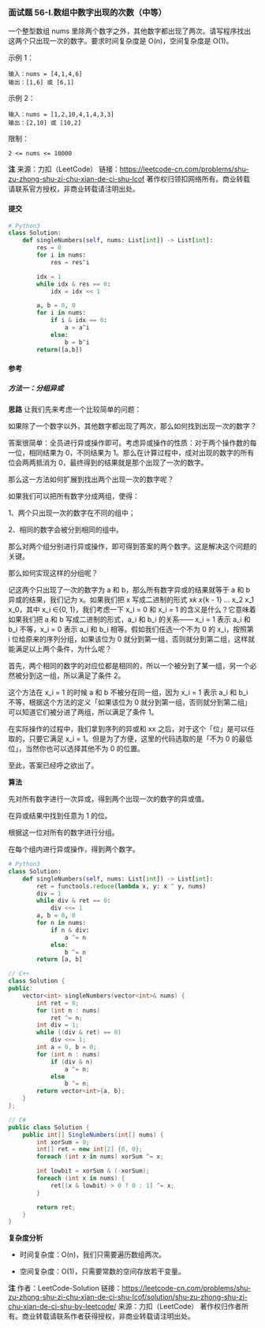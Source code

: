### 面试题 56-I.数组中数字出现的次数（中等）

一个整型数组 nums 里除两个数字之外，其他数字都出现了两次。请写程序找出这两个只出现一次的数字。要求时间复杂度是 O(n)，空间复杂度是 O(1)。

示例 1：

```text
输入：nums = [4,1,4,6]
输出：[1,6] 或 [6,1]
```

示例 2：

```text
输入：nums = [1,2,10,4,1,4,3,3]
输出：[2,10] 或 [10,2]
```

限制：

```text
2 <= nums <= 10000
```

**注**
来源：力扣（LeetCode）
链接：<https://leetcode-cn.com/problems/shu-zu-zhong-shu-zi-chu-xian-de-ci-shu-lcof>
著作权归领扣网络所有。商业转载请联系官方授权，非商业转载请注明出处。

#### 提交

```py
# Python3
class Solution:
    def singleNumbers(self, nums: List[int]) -> List[int]:
        res = 0
        for i in nums:
            res = res^i

        idx = 1
        while idx & res == 0:
            idx = idx << 1

        a, b = 0, 0
        for i in nums:
            if i & idx == 0:
                a = a^i
            else:
                b = b^i
        return([a,b])
```

#### 参考

##### 方法一：分组异或

**思路**
让我们先来考虑一个比较简单的问题：

如果除了一个数字以外，其他数字都出现了两次，那么如何找到出现一次的数字？

答案很简单：全员进行异或操作即可。考虑异或操作的性质：对于两个操作数的每一位，相同结果为 0，不同结果为 1。那么在计算过程中，成对出现的数字的所有位会两两抵消为 0，最终得到的结果就是那个出现了一次的数字。

那么这一方法如何扩展到找出两个出现一次的数字呢？

如果我们可以把所有数字分成两组，使得：

1、两个只出现一次的数字在不同的组中；

2、相同的数字会被分到相同的组中。

那么对两个组分别进行异或操作，即可得到答案的两个数字。这是解决这个问题的关键。

那么如何实现这样的分组呢？

记这两个只出现了一次的数字为 a 和 b，那么所有数字异或的结果就等于 a 和 b 异或的结果，我们记为 x。如果我们把 x 写成二进制的形式 x*k x*{k - 1} ... x_2 x_1 x_0，其中 x_i ∈{0, 1}，我们考虑一下 x_i = 0 和 x_i = 1 的含义是什么？它意味着如果我们把 a 和 b 写成二进制的形式，a_i 和 b_i 的关系—— x_i = 1 表示 a_i 和 b_i 不等，x_i = 0 表示 a_i 和 b_i 相等。假如我们任选一个不为 0 的 x_i，按照第 i 位给原来的序列分组，如果该位为 0 就分到第一组，否则就分到第二组，这样就能满足以上两个条件，为什么呢？

首先，两个相同的数字的对应位都是相同的，所以一个被分到了某一组，另一个必然被分到这一组，所以满足了条件 2。

这个方法在 x_i = 1 的时候 a 和 b 不被分在同一组，因为 x_i = 1 表示 a_i 和 b_i 不等，根据这个方法的定义「如果该位为 0 就分到第一组，否则就分到第二组」可以知道它们被分进了两组，所以满足了条件 1。

在实际操作的过程中，我们拿到序列的异或和 xx 之后，对于这个「位」是可以任取的，只要它满足 x_i = 1。但是为了方便，这里的代码选取的是「不为 0 的最低位」，当然你也可以选择其他不为 0 的位置。

至此，答案已经呼之欲出了。

**算法**

先对所有数字进行一次异或，得到两个出现一次的数字的异或值。

在异或结果中找到任意为 1 的位。

根据这一位对所有的数字进行分组。

在每个组内进行异或操作，得到两个数字。

```py
# Python3
class Solution:
    def singleNumbers(self, nums: List[int]) -> List[int]:
        ret = functools.reduce(lambda x, y: x ^ y, nums)
        div = 1
        while div & ret == 0:
            div <<= 1
        a, b = 0, 0
        for n in nums:
            if n & div:
                a ^= n
            else:
                b ^= n
        return [a, b]
```

```c++
// C++
class Solution {
public:
    vector<int> singleNumbers(vector<int>& nums) {
        int ret = 0;
        for (int n : nums)
            ret ^= n;
        int div = 1;
        while ((div & ret) == 0)
            div <<= 1;
        int a = 0, b = 0;
        for (int n : nums)
            if (div & n)
                a ^= n;
            else
                b ^= n;
        return vector<int>{a, b};
    }
};
```

```c#
// C#
public class Solution {
    public int[] SingleNumbers(int[] nums) {
        int xorSum = 0;
        int[] ret = new int[2] {0, 0};
        foreach (int x in nums) xorSum ^= x;

        int lowbit = xorSum & (-xorSum);
        foreach (int x in nums) {
            ret[(x & lowbit) > 0 ? 0 : 1] ^= x;
        }

        return ret;
    }
}
```

**复杂度分析**

- 时间复杂度：O(n)，我们只需要遍历数组两次。

- 空间复杂度：O(1)，只需要常数的空间存放若干变量。

**注**
作者：LeetCode-Solution
链接：<https://leetcode-cn.com/problems/shu-zu-zhong-shu-zi-chu-xian-de-ci-shu-lcof/solution/shu-zu-zhong-shu-zi-chu-xian-de-ci-shu-by-leetcode/>
来源：力扣（LeetCode）
著作权归作者所有。商业转载请联系作者获得授权，非商业转载请注明出处。

